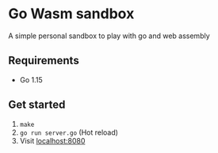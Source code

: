 # Go Wasm sandbox

A simple personal sandbox to play with go and web assembly

## Requirements

- Go 1.15

## Get started

1. `make`
2. `go run server.go` (Hot reload)
3. Visit [localhost:8080](http://localhost:8080)
